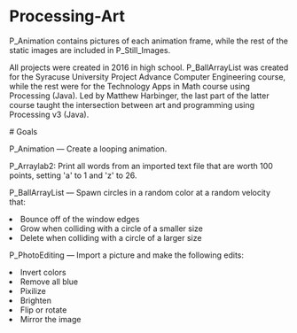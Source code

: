 # Processing-Art
<p>P_Animation contains pictures of each animation frame, while the rest of the static images are included in P_Still_Images.</p>
<p>All projects were created in 2016 in high school. P_BallArrayList was created for the Syracuse University Project Advance Computer Engineering course, while the rest were for the Technology Apps in Math course using Processing (Java). Led by Matthew Harbinger, the last part of the latter course taught the intersection between art and programming using Processing v3 (Java).</p>
# Goals
<p>P_Animation — Create a looping animation.</p>
<p>P_Arraylab2: Print all words from an imported text file that are worth 100 points, setting 'a' to 1 and 'z' to 26.</p>
<p>P_BallArrayList — Spawn circles in a random color at a random velocity that:
<li>Bounce off of the window edges</li>
<li>Grow when colliding with a circle of a smaller size</li>
<li>Delete when colliding with a circle of a larger size</li></p>
<p>P_PhotoEditing — Import a picture and make the following edits:
<li>Invert colors</li>
<li>Remove all blue</li>
<li>Pixilize</li>
<li>Brighten</li>
<li>Flip or rotate</li>
<li>Mirror the image</li></p>
